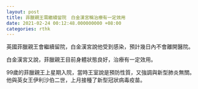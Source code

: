 ```yaml
---
layout: post
title: 菲臘親王需繼續留院　白金漢宮稱治療有一定效用
date: 2021-02-24 00:12:48.000000000 +08:00
categories: rthk
---
```


英國菲臘親王會繼續留院，白金漢宮說他受到感染，預計幾日內不會離開醫院。

白金漢宮又說，菲臘親王目前身體狀態良好，治療有一定效用。

99歲的菲臘親王上星期入院，當時王室說是預防性質，又強調與新型肺炎無關。他與英女王伊利沙伯二世，上月接種了新型冠狀病毒疫苗。
